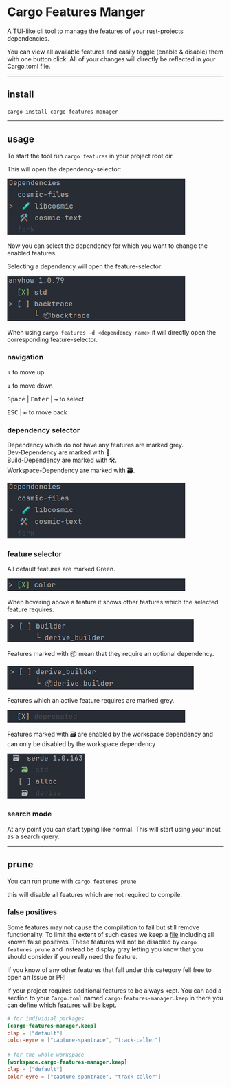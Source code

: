 # Cargo Features Manger

A TUI-like cli tool to manage the features of your rust-projects dependencies.

You can view all available features and easily toggle (enable & disable) them with one button click. All of your changes
will directly be reflected in your Cargo.toml file.

---

## install

`cargo install cargo-features-manager`

---

## usage

To start the tool run `cargo features` in your project root dir.

This will open the dependency-selector:

![dependencySelector](resources/dependencySelector.png)

Now you can select the dependency for which you want to change the enabled features.

Selecting a dependency will open the feature-selector:

![featureSelector](resources/featureSelector.png)

When using `cargo features -d <dependency name>` it will directly open the corresponding feature-selector.

### navigation

<kbd>↑</kbd> to move up

<kbd>↓</kbd> to move down

<kbd>Space</kbd> | <kbd>Enter</kbd> | <kbd>→</kbd> to select

<kbd>ESC</kbd> | <kbd>←</kbd> to move back

### dependency selector

Dependency which do not have any features are marked grey. <br>
Dev-Dependency are marked with 🧪. <br>
Build-Dependency are marked with 🛠️. <br>
Workspace-Dependency are marked with 🗃️️.

![dependencySelector](resources/dependencySelector.png)

### feature selector

All default features are marked Green.

![greenMark](resources/greenMark.png)

When hovering above a feature it shows other features which the selected feature requires.

![featureDependency](resources/featureDependency.png)

Features marked with 📦 mean that they require an optional dependency.

![featurePackageDependency](resources/featurePackageDependency.png)

Features which an active feature requires are marked grey.

![greyFeature](resources/greyFeature.png)

Features marked with 🗃️️ are enabled by the workspace dependency and can only be disabled by the workspace dependency

![workspaceFeatures](resources/workspaceFeatures.png)

### search mode

At any point you can start typing like normal.
This will start using your input as a search query.

---

## prune

You can run prune with `cargo features prune`

this will disable all features which are not required to compile.

### false positives

Some features may not cause the compilation to fail but still remove functionality. To limit the extent of such cases we
keep a [file](Known-Features.toml) including all known false positives. These features will not be disabled
by `cargo features prune` and instead be display gray letting you know that you should consider if you really need the
feature.

If you know of any other features that fall under this category fell free to open an Issue or PR!

If your project requires additional features to be always kept. You can add a section to your `Cargo.toml`
named `cargo-features-manager.keep` in there you can define which features will be kept.

```toml
# for individial packages
[cargo-features-manager.keep]
clap = ["default"]
color-eyre = ["capture-spantrace", "track-caller"]

# for the whole workspace
[workspace.cargo-features-manager.keep]
clap = ["default"]
color-eyre = ["capture-spantrace", "track-caller"]
```